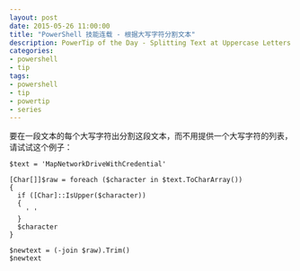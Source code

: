```yaml
---
layout: post
date: 2015-05-26 11:00:00
title: "PowerShell 技能连载 - 根据大写字符分割文本"
description: PowerTip of the Day - Splitting Text at Uppercase Letters
categories:
- powershell
- tip
tags:
- powershell
- tip
- powertip
- series
---
```

要在一段文本的每个大写字符出分割这段文本，而不用提供一个大写字符的列表，请试试这个例子：

    $text = 'MapNetworkDriveWithCredential'
    
    [Char[]]$raw = foreach ($character in $text.ToCharArray())
    {
      if ([Char]::IsUpper($character))
      {
        ' '
      }
      $character
    }
    
    $newtext = (-join $raw).Trim()
    $newtext

<!--本文国际来源：[Splitting Text at Uppercase Letters](http://community.idera.com/powershell/powertips/b/tips/posts/splitting-text-at-uppercase-letters)-->
